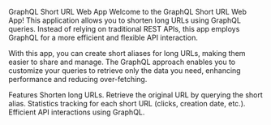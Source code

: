 GraphQL Short URL Web App
Welcome to the GraphQL Short URL Web App! This application allows you to shorten long URLs using GraphQL queries. Instead of relying on traditional REST APIs, this app employs GraphQL for a more efficient and flexible API interaction.

With this app, you can create short aliases for long URLs, making them easier to share and manage. The GraphQL approach enables you to customize your queries to retrieve only the data you need, enhancing performance and reducing over-fetching.

Features
Shorten long URLs.
Retrieve the original URL by querying the short alias.
Statistics tracking for each short URL (clicks, creation date, etc.).
Efficient API interactions using GraphQL.